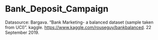 # Bank_Deposit_Campaign
Datasource: Bargava. “Bank Marketing- a balanced dataset (sample taken from UCI)”. kaggle. https://www.kaggle.com/rouseguy/bankbalanced. 22 September 2019.
